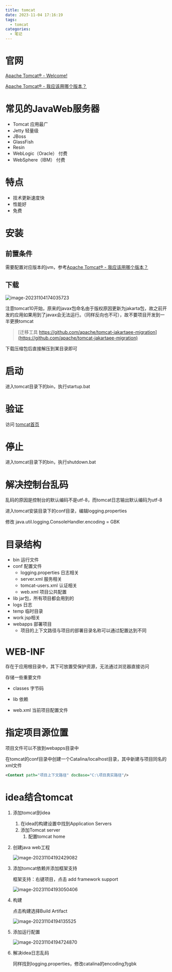 ```yaml
---
title: tomcat
date: 2023-11-04 17:16:19
tags:
  - tomcat
categories:
  - 笔记
---
```


# 官网

[Apache Tomcat® - Welcome!](https://tomcat.apache.org/)

[Apache Tomcat® - 我应该用哪个版本？](https://tomcat.apache.org/whichversion.html)

# 常见的JavaWeb服务器

- Tomcat 应用最广
- Jetty 轻量级
- JBoss
- GlassFish
- Resin
- WebLogic（Oracle） 付费
- WebSphere（IBM） 付费

# 特点

- 技术更新速度快
- 性能好
- 免费

# 安装

## 前置条件

需要配置对应版本的jvm，参考[Apache Tomcat® - 我应该用哪个版本？](https://tomcat.apache.org/whichversion.html)

## 下载

![image-20231104174035723](tomcat/image-20231104174035723.png)

注意tomcat10开始，原来的javax包命名由于版权原因更新为jakarta包，故之前开发的应用如果用到了javax会无法运行。（同样反向也不可），故不要项目开发到一半更换tomcat

> [迁移工具 https://github.com/apache/tomcat-jakartaee-migration](https://github.com/apache/tomcat-jakartaee-migration)

下载压缩包后直接解压到某目录即可

# 启动

进入tomcat目录下的bin，执行startup.bat

# 验证

访问 [tomcat首页](http://localhos:8080/)

# 停止

进入tomcat目录下的bin，执行shutdown.bat

# 解决控制台乱码

乱码的原因是控制台的默认编码不是utf-8，而tomcat日志输出默认编码为utf-8

进入tomcat安装目录下的conf目录，编辑logging.properties

修改 java.util.logging.ConsoleHandler.encoding = GBK

# 目录结构

- bin 运行文件
- conf 配置文件
    - logging.properties 日志相关
    - server.xml 服务相关
    - tomcat-users.xml  认证相关
    - web.xml 项目公共配置
- lib jar包，所有项目都会用到的
- logs 日志
- temp 临时目录
- work jsp相关
- webapps 部署项目 
    - 项目的上下文路径与项目的部署目录名称可以通过配置达到不同

# WEB-INF

存在于应用根目录中，其下可放置受保护资源，无法通过浏览器直接访问

存储一些重要文件

- classes 字节码
- lib 依赖

- web.xml 当前项目配置文件

# 指定项目源位置

项目文件可以不放到webapps目录中

在tomcat的conf目录中创建一个Catalina/localhost目录，其中新建与项目同名的xml文件

```xml
<Context path="项目上下文路径" docBase="C:\项目真实路径"/>
```

# idea结合tomcat

1. 添加tomcat到idea

    1. 在idea的构建设置中找到Application Servers
    2. 添加Tomcat server
        1. 配置tomcat home

2. 创建java web工程

    ![image-20231104192429082](tomcat/image-20231104192429082.png)

3. 添加tomcat依赖并添加框架支持

    框架支持：右键项目，点击 add framework support

    ![image-20231104193050406](tomcat/image-20231104193050406.png)

4. 构建

    点击构建选择Build Artifact

    ![image-20231104194135525](tomcat/image-20231104194135525.png)

5. 添加运行配置

    ![image-20231104194724870](tomcat/image-20231104194724870.png)

6. 解决idea日志乱码

    同样找到logging.properties，修改catalina的encoding为gbk
